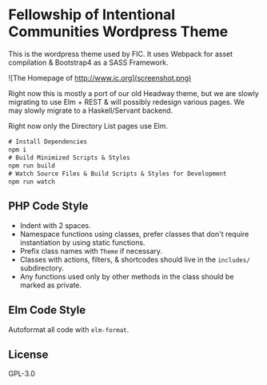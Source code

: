 # Fellowship of Intentional Communities Wordpress Theme

This is the wordpress theme used by FIC. It uses Webpack for asset compilation
& Bootstrap4 as a SASS Framework.

![The Homepage of http://www.ic.org](screenshot.png)

Right now this is mostly a port of our old Headway theme, but we are slowly
migrating to use Elm + REST & will possibly redesign various pages. We may
slowly migrate to a Haskell/Servant backend.

Right now only the Directory List pages use Elm.


```
# Install Dependencies
npm i
# Build Minimized Scripts & Styles
npm run build
# Watch Source Files & Build Scripts & Styles for Development
npm run watch
```


## PHP Code Style

* Indent with 2 spaces.
* Namespace functions using classes, prefer classes that don't require
  instantiation by using static functions.
* Prefix class names with `Theme` if necessary.
* Classes with actions, filters, & shortcodes should live in the `includes/`
  subdirectory.
* Any functions used only by other methods in the class should be marked as
  private.


## Elm Code Style

Autoformat all code with `elm-format`.

## License

GPL-3.0
